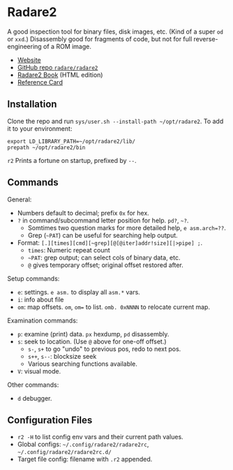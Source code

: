 Radare2
=======

A good inspection tool for binary files, disk images, etc. (Kind of a super
`od` or `xxd`.) Disassembly good for fragments of code, but not for full
reverse-engineering of a ROM image.

- [Website]
- [GitHub repo `radare/radare2`][repo]
- [Radare2 Book][book-html] (HTML edition)
- [Reference Card][book-ref]


Installation
------------

Clone the repo and run `sys/user.sh --install-path ~/opt/radare2`.
To add it to your environment:

    export LD_LIBRARY_PATH=~/opt/radare2/lib/
    prepath ~/opt/radare2/bin

`r2` Prints a fortune on startup, prefixed by `--`.


Commands
--------

General:
- Numbers default to decimal; prefix `0x` for hex.
- `?` in command/subcommand letter position for help. `pd?`, `~?`.
  - Somtimes two question marks for more detailed help, `e asm.arch=??`.
  - Grep (`~PAT`) can be useful for searching help output.
- Format: `[.][times][cmd][~grep][@[@iter]addr!size][|>pipe] ;`.
  - `times`: Numeric repeat count
  - `~PAT`: grep output; can select cols of binary data, etc.
  - `@` gives temporary offset; original offset restored after.

Setup commands:
- `e`: settings. `e asm.` to display all `asm.*` vars.
- `i`: info about file
- `om`: map offsets. `om`, `om=` to list.
  `omb. 0xNNNN` to relocate current map.

Examination commands:
- `p`: examine (print) data. `px` hexdump, `pd` disassembly.
- `s`: seek to location. (Use `@` above for one-off offset.)
  - `s-`, `s+` to go "undo" to previous pos, redo to next pos.
  - `s++`, `s--`: blocksize seek
  - Various searching functions available.
- `V`: visual mode.

Other commands:
- `d` debugger.


Configuration Files
-------------------

- `r2 -H` to list config env vars and their current path values.
- Global configs: `~/.config/radare2/radare2rc`,
  `~/.config/radare2/radare2rc.d/`
- Target file config: filename with `.r2` appended.



<!-------------------------------------------------------------------->
[book-html]: https://radare.gitbooks.io/radare2book/
[book-ref]: https://radare.gitbooks.io/radare2book/refcard/intro.html
[repo]: https://github.com/radareorg/radare2
[website]: http://www.radare.org/
